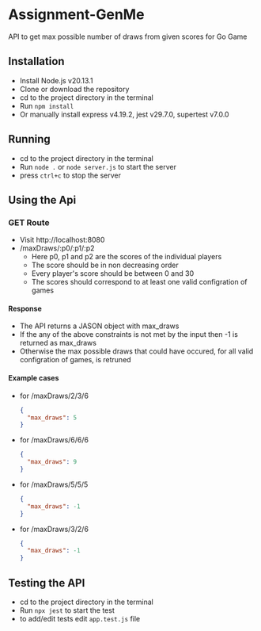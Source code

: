 # Assignment-GenMe
API to get max possible number of draws from given scores for Go Game

## Installation
* Install Node.js v20.13.1
* Clone or download the repository
* cd to the project directory in the terminal
* Run `npm install`
* Or manually install express v4.19.2, jest v29.7.0, supertest v7.0.0

## Running
* cd to the project directory in the terminal
* Run `node .` or `node server.js` to start the server
* press `ctrl+c` to stop the server

## Using the Api
### GET Route
* Visit http://localhost:8080
* /maxDraws/:p0/:p1/:p2
  * Here p0, p1 and p2 are the scores of the individual players
  * The score should be in non decreasing order
  * Every player's score should be between 0 and 30
  * The scores should correspond to at least one valid configration of games

#### Response
* The API returns a JASON object with max_draws
* If the any of the above constraints is not met by the input then -1 is returned as max_draws
* Otherwise the max possible draws that could have occured, for all valid configration of games, is retruned

#### Example cases
* for /maxDraws/2/3/6
  ```json
  {
    "max_draws": 5
  }
  ```
* for /maxDraws/6/6/6
  ```json
  {
    "max_draws": 9
  }
  ```
* for /maxDraws/5/5/5
  ```json
  {
    "max_draws": -1
  }
  ```
* for /maxDraws/3/2/6
  ```json
  {
    "max_draws": -1
  }
  ```

## Testing the API
* cd to the project directory in the terminal
* Run `npx jest` to start the test
* to add/edit tests edit `app.test.js` file
